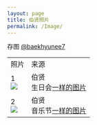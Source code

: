 ```yaml
---
layout: page
title: 伯贤照片
permalink: /Image/
---
```



存图 [@baekhyunee7](https://weibo.com/u/3694863325)



<font size=2>

<div class="row">
    <div class="span4">
        <table>
          <tr>
            <td>照片</td>
            <td>来源</td>
          </tr>
          <tr>
            <td style="vertical-align: middle">1<br><img src="https://github.com/ashincc777/ashincc777.github.io/assets/137311842/77288132-0f53-464f-b262-d8fac01bd26a" /></td>
            <td style="vertical-align: middle">伯贤<br>生日会<a href="https://github.com/ashincc777/ashincc777.github.io/assets/137311842/77288132-0f53-464f-b262—d8fac01bd26a">一样的图片</a></td>
          </tr> 
          <tr>
            <td style="vertical-align: middle">2<br><img src="https://raw.githubusercontent.com/ashincc777/image/main/202306221651861" /></td>
            <td style="vertical-align: middle">伯贤<br>音乐节<a href="https://raw.githubusercontent.com/ashincc777/image/main/202306221651861">一样的图片</a></td>
          </tr>
        </table>
    </div>
</div>
</font>

